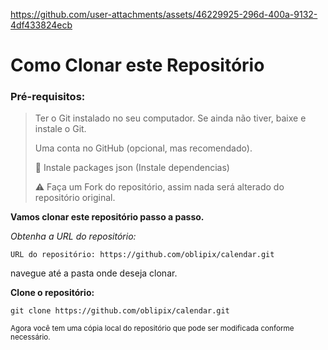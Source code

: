 






https://github.com/user-attachments/assets/46229925-296d-400a-9132-4df433824ecb
















# Como Clonar este Repositório

>
### Pré-requisitos:


> Ter o Git instalado no seu computador.
> Se ainda não tiver, baixe e instale o Git.
>
> Uma conta no GitHub (opcional, mas recomendado).
>
>  📌 Instale packages json (Instale dependencias)
> 
> ⚠️ Faça um Fork do repositório, assim nada será alterado do repositório original.

**Vamos clonar este repositório passo a passo.**

_Obtenha a URL do repositório:_

`URL do repositório: https://github.com/oblipix/calendar.git`




navegue até a pasta onde deseja clonar.


**Clone o repositório:**

`git clone https://github.com/oblipix/calendar.git`


<sub> Agora você tem uma cópia local do repositório que pode ser modificada conforme necessário. </sub>





